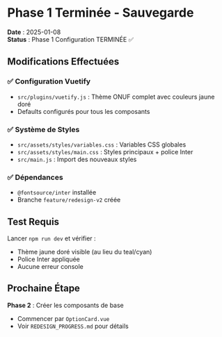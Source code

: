 # Phase 1 Terminée - Sauvegarde

**Date** : 2025-01-08  
**Status** : Phase 1 Configuration TERMINÉE ✅

## Modifications Effectuées

### ✅ Configuration Vuetify
- `src/plugins/vuetify.js` : Thème ONUF complet avec couleurs jaune doré
- Defaults configurés pour tous les composants

### ✅ Système de Styles  
- `src/assets/styles/variables.css` : Variables CSS globales
- `src/assets/styles/main.css` : Styles principaux + police Inter
- `src/main.js` : Import des nouveaux styles

### ✅ Dépendances
- `@fontsource/inter` installée
- Branche `feature/redesign-v2` créée

## Test Requis
Lancer `npm run dev` et vérifier :
- Thème jaune doré visible (au lieu du teal/cyan)
- Police Inter appliquée  
- Aucune erreur console

## Prochaine Étape
**Phase 2** : Créer les composants de base
- Commencer par `OptionCard.vue`
- Voir `REDESIGN_PROGRESS.md` pour détails
